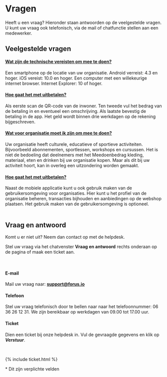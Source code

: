 # Vragen

Heeft u een vraag? Hieronder staan antwoorden op de veelgestelde vragen. U kunt uw vraag ook telefonisch, via de mail of chatfunctie stellen aan een medewerker.

## Veelgestelde vragen

<div class="panel-container">
    <div class="panel-group" id="accordion">
        <div class="panel panel-default">
            <div class="panel-heading">
                <h4 class="panel-title">
                    <a class="accordion-toggle" data-toggle="collapse" data-parent="#accordion" href="#collapseOne">
                    Wat zijn de technische vereisten om mee te doen?
                    </a>
                </h4>
            </div>
        <div id="collapseOne" class="panel-collapse collapse">
            <div class="panel-body">
            Een smartphone op de locatie van uw organisatie. Android verreist: 4.3 en hoger. iOS vereist: 10.0 en hoger. Een computer met een willekeurige internet browser. Internet Explorer: 10 of hoger.
            </div>
        </div>
    </div>
    <div class="panel-group" id="accordion">
        <div class="panel panel-default">
            <div class="panel-heading">
                <h4 class="panel-title">
                    <a class="accordion-toggle" data-toggle="collapse" data-parent="#accordion" href="#collapseTwo">
                    Hoe gaat het met uitbetalen?
                    </a>
                </h4>
            </div>
        <div id="collapseTwo" class="panel-collapse collapse">
            <div class="panel-body">
            Als eerste scan de QR-code van de inwoner. Ten tweede vul het bedrag van de betaling in en eventueel een omschrijving. Als laatste bevestig de betaling in de app. Het geld wordt binnen drie werkdagen op de rekening bijgeschreven.
            </div>
        </div>
    </div>
    <div class="panel-group" id="accordion">
        <div class="panel panel-default">
            <div class="panel-heading">
                <h4 class="panel-title">
                    <a class="accordion-toggle" data-toggle="collapse" data-parent="#accordion" href="#collapseThree">
                    Wat voor organisatie moet ik zijn om mee te doen?
                    </a>
                </h4>
            </div>
        <div id="collapseThree" class="panel-collapse collapse">
            <div class="panel-body">
            Uw organisatie heeft culturele, educatieve of sportieve activiteiten. Bijvoorbeeld abonnementen, sportlessen, workshops en cursussen. Het is niet de bedoeling dat deelnemers met het Meedoenbedrag kleding, materiaal, eten en drinken bij uw organisatie kopen. Maar als dit bij uw activiteit hoort, kan in overleg een uitzondering worden gemaakt.
            </div>
        </div>
    </div>
    <div class="panel-group" id="accordion">
        <div class="panel panel-default">
            <div class="panel-heading">
                <h4 class="panel-title">
                    <a class="accordion-toggle" data-toggle="collapse" data-parent="#accordion" href="#collapseFour">
                    Hoe gaat het met uitbetalen?
                    </a>
                </h4>
            </div>
        <div id="collapseFour" class="panel-collapse collapse">
            <div class="panel-body">
            Naast de mobiele applicatie kunt u ook gebruik maken van de gebruikersomgeving voor organisaties. Hier kunt u het profiel van de organisatie beheren, transacties bijhouden en aanbiedingen op de webshop plaatsen. Het gebruik maken van de gebruikersomgeving is optioneel.
            </div>
        </div>
    </div>
</div><br />

<div class="faq-footer" style="text-align: left">
<h2> Vraag en antwoord </h2>
<p>Komt u er niet uit? Neem dan contact op met de helpdesk.</p>
<p>Stel uw vraag via het chatvenster <strong>Vraag en antwoord</strong> rechts onderaan op de pagina of maak een ticket aan.</p><br />

<h4>E-mail</h4>
<p>Mail uw vraag naar: <strong><a href="mailto:support@forus.io">support@forus.io</a></strong></p>

<h4>Telefoon </h4>
<p>Stel uw vraag telefonisch door te bellen naar naar het telefoonnummer: 06 36 26 12 31.
We zijn bereikbaar op werkdagen van 09.00 tot 17.00 uur.</p>

<h4>Ticket</h4>
<p>Dien een ticket bij onze helpdesk in. Vul de gevraagde gegevens en klik op <strong><i>Verstuur</strong></i>.</p><br />

{% include ticket.html %}

<p>* Dit zijn verplichte velden</p>

</div>
